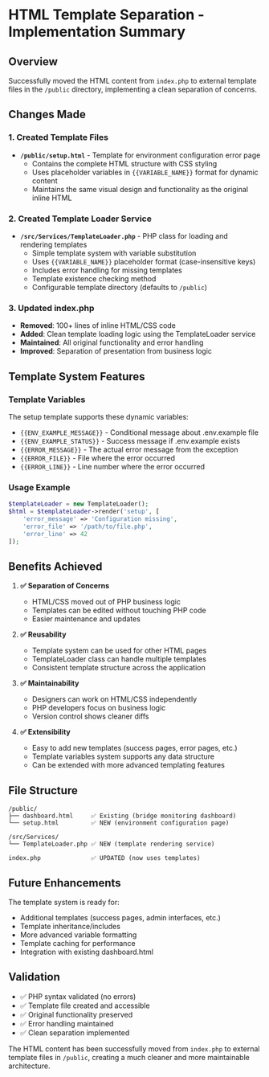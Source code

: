 # HTML Template Separation - Implementation Summary

## Overview
Successfully moved the HTML content from `index.php` to external template files in the `/public` directory, implementing a clean separation of concerns.

## Changes Made

### 1. **Created Template Files**
- **`/public/setup.html`** - Template for environment configuration error page
  - Contains the complete HTML structure with CSS styling
  - Uses placeholder variables in `{{VARIABLE_NAME}}` format for dynamic content
  - Maintains the same visual design and functionality as the original inline HTML

### 2. **Created Template Loader Service**
- **`/src/Services/TemplateLoader.php`** - PHP class for loading and rendering templates
  - Simple template system with variable substitution
  - Uses `{{VARIABLE_NAME}}` placeholder format (case-insensitive keys)
  - Includes error handling for missing templates
  - Template existence checking method
  - Configurable template directory (defaults to `/public`)

### 3. **Updated index.php**
- **Removed**: 100+ lines of inline HTML/CSS code
- **Added**: Clean template loading logic using the TemplateLoader service
- **Maintained**: All original functionality and error handling
- **Improved**: Separation of presentation from business logic

## Template System Features

### **Template Variables**
The setup template supports these dynamic variables:
- `{{ENV_EXAMPLE_MESSAGE}}` - Conditional message about .env.example file
- `{{ENV_EXAMPLE_STATUS}}` - Success message if .env.example exists
- `{{ERROR_MESSAGE}}` - The actual error message from the exception
- `{{ERROR_FILE}}` - File where the error occurred
- `{{ERROR_LINE}}` - Line number where the error occurred

### **Usage Example**
```php
$templateLoader = new TemplateLoader();
$html = $templateLoader->render('setup', [
    'error_message' => 'Configuration missing',
    'error_file' => '/path/to/file.php',
    'error_line' => 42
]);
```

## Benefits Achieved

1. **✅ Separation of Concerns**
   - HTML/CSS moved out of PHP business logic
   - Templates can be edited without touching PHP code
   - Easier maintenance and updates

2. **✅ Reusability**
   - Template system can be used for other HTML pages
   - TemplateLoader class can handle multiple templates
   - Consistent template structure across the application

3. **✅ Maintainability**
   - Designers can work on HTML/CSS independently
   - PHP developers focus on business logic
   - Version control shows cleaner diffs

4. **✅ Extensibility**
   - Easy to add new templates (success pages, error pages, etc.)
   - Template variables system supports any data structure
   - Can be extended with more advanced templating features

## File Structure
```
/public/
├── dashboard.html     ✅ Existing (bridge monitoring dashboard)
└── setup.html         ✅ NEW (environment configuration page)

/src/Services/
└── TemplateLoader.php ✅ NEW (template rendering service)

index.php              ✅ UPDATED (now uses templates)
```

## Future Enhancements
The template system is ready for:
- Additional templates (success pages, admin interfaces, etc.)
- Template inheritance/includes
- More advanced variable formatting
- Template caching for performance
- Integration with existing dashboard.html

## Validation
- ✅ PHP syntax validated (no errors)
- ✅ Template file created and accessible
- ✅ Original functionality preserved
- ✅ Error handling maintained
- ✅ Clean separation implemented

The HTML content has been successfully moved from `index.php` to external template files in `/public`, creating a much cleaner and more maintainable architecture.
